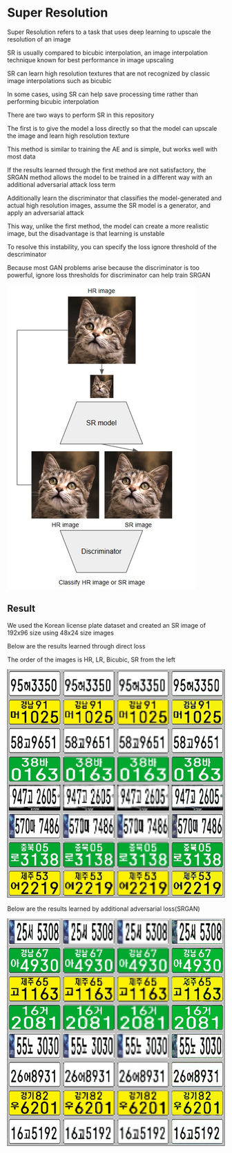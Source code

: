 # Super Resolution

Super Resolution refers to a task that uses deep learning to upscale the resolution of an image

SR is usually compared to bicubic interpolation, an image interpolation technique known for best performance in image upscaling

SR can learn high resolution textures that are not recognized by classic image interpolations such as bicubic

In some cases, using SR can help save processing time rather than performing bicubic interpolation

There are two ways to perform SR in this repository

The first is to give the model a loss directly so that the model can upscale the image and learn high resolution texture

This method is similar to training the AE and is simple, but works well with most data

If the results learned through the first method are not satisfactory, the SRGAN method allows the model to be trained in a different way with an additional adversarial attack loss term

Additionally learn the discriminator that classifies the model-generated and actual high resolution images, assume the SR model is a generator, and apply an adversarial attack

This way, unlike the first method, the model can create a more realistic image, but the disadvantage is that learning is unstable

To resolve this instability, you can specify the loss ignore threshold of the descriminator

Because most GAN problems arise because the discriminator is too powerful, ignore loss thresholds for discriminator can help train SRGAN

<img src="/md/srgan.jpg" width="435"><br>

## Result

We used the Korean license plate dataset and created an SR image of 192x96 size using 48x24 size images

Below are the results learned through direct loss

The order of the images is HR, LR, Bicubic, SR from the left

<img src="/md/sample.jpg" width="800"><br>

Below are the results learned by additional adversarial loss(SRGAN)

<img src="/md/sample_srgan.jpg" width="800"><br>
